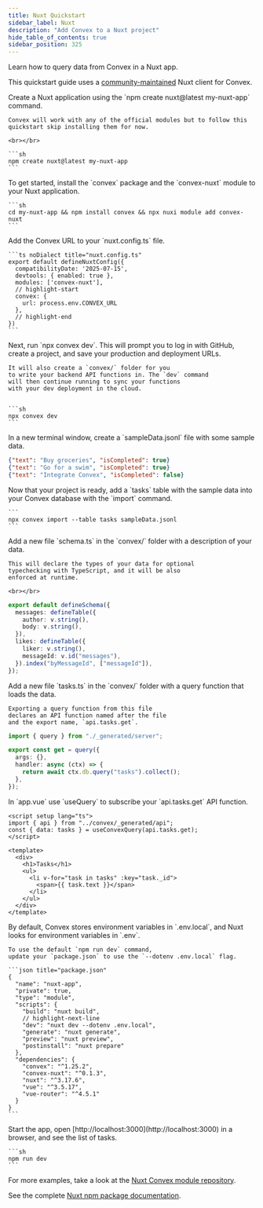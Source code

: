```yaml
---
title: Nuxt Quickstart
sidebar_label: Nuxt
description: "Add Convex to a Nuxt project"
hide_table_of_contents: true
sidebar_position: 325
---
```






Learn how to query data from Convex in a Nuxt app.

This quickstart guide uses a [community-maintained](/client/vue/nuxt.md) Nuxt
client for Convex.

<StepByStep>
  <Step title="Create a Nuxt application">
    Create a Nuxt application using the `npm create nuxt@latest my-nuxt-app` command.

    Convex will work with any of the official modules but to follow this quickstart skip installing them for now.

    <br></br>

    ```sh
    npm create nuxt@latest my-nuxt-app
    ```

  </Step>

  <Step title="Install the Convex library">
    To get started, install the `convex` package and the `convex-nuxt` module to your Nuxt application.

    ```sh
    cd my-nuxt-app && npm install convex && npx nuxi module add convex-nuxt
    ```

  </Step>

  <Step title="Add the Convex URL">
    Add the Convex URL to your `nuxt.config.ts` file.

    ```ts noDialect title="nuxt.config.ts"
    export default defineNuxtConfig({
      compatibilityDate: '2025-07-15',
      devtools: { enabled: true },
      modules: ['convex-nuxt'],
      // highlight-start
      convex: {
        url: process.env.CONVEX_URL
      },
      // highlight-end
    })
    ```

  </Step>

  <Step title="Set up a Convex dev deployment">
    Next, run `npx convex dev`. This
    will prompt you to log in with GitHub,
    create a project, and save your production and deployment URLs.

    It will also create a `convex/` folder for you
    to write your backend API functions in. The `dev` command
    will then continue running to sync your functions
    with your dev deployment in the cloud.


    ```sh
    npx convex dev
    ```

  </Step>

  <Step title="Create sample data for your database">
    In a new terminal window, create a `sampleData.jsonl`
    file with some sample data.

    
```json
{"text": "Buy groceries", "isCompleted": true}
{"text": "Go for a swim", "isCompleted": true}
{"text": "Integrate Convex", "isCompleted": false}

```


  </Step>

  <Step title="Add the sample data to your database">
    Now that your project is ready, add a `tasks` table
    with the sample data into your Convex database with
    the `import` command.

    ```
    npx convex import --table tasks sampleData.jsonl
    ```

  </Step>

  <Step title="(optional) Define a schema">
    Add a new file `schema.ts` in the `convex/` folder
    with a description of your data.

    This will declare the types of your data for optional
    typechecking with TypeScript, and it will be also
    enforced at runtime.

    <br></br>

    
```ts
export default defineSchema({
  messages: defineTable({
    author: v.string(),
    body: v.string(),
  }),
  likes: defineTable({
    liker: v.string(),
    messageId: v.id("messages"),
  }).index("byMessageId", ["messageId"]),
});
```


  </Step>

  <Step title="Expose a database query">
    Add a new file `tasks.ts` in the `convex/` folder
    with a query function that loads the data.

    Exporting a query function from this file
    declares an API function named after the file
    and the export name, `api.tasks.get`.

    
```ts
import { query } from "./_generated/server";

export const get = query({
  args: {},
  handler: async (ctx) => {
    return await ctx.db.query("tasks").collect();
  },
});
```


  </Step>

  <Step title="Display the data in your app">
    In `app.vue` use `useQuery` to subscribe your `api.tasks.get`
    API function.

    
```vue
<script setup lang="ts">
import { api } from "../convex/_generated/api";
const { data: tasks } = useConvexQuery(api.tasks.get);
</script>

<template>
  <div>
    <h1>Tasks</h1>
    <ul>
      <li v-for="task in tasks" :key="task._id">
        <span>{{ task.text }}</span>
      </li>
    </ul>
  </div>
</template>
```


  </Step>

  <Step title="Update script to start development server">
    By default, Convex stores environment variables in `.env.local`, and Nuxt
    looks for environment variables in `.env`.

    To use the default `npm run dev` command,
    update your `package.json` to use the `--dotenv .env.local` flag.

    ```json title="package.json"
    {
      "name": "nuxt-app",
      "private": true,
      "type": "module",
      "scripts": {
        "build": "nuxt build",
        // highlight-next-line
        "dev": "nuxt dev --dotenv .env.local",
        "generate": "nuxt generate",
        "preview": "nuxt preview",
        "postinstall": "nuxt prepare"
      },
      "dependencies": {
        "convex": "^1.25.2",
        "convex-nuxt": "^0.1.3",
        "nuxt": "^3.17.6",
        "vue": "^3.5.17",
        "vue-router": "^4.5.1"
      }
    }
    ```

  </Step>

  <Step title="Start the app">
    Start the app, open [http://localhost:3000](http://localhost:3000) in a browser,
    and see the list of tasks.

    ```sh
    npm run dev
    ```

  </Step>

</StepByStep>

For more examples, take a look at the
[Nuxt Convex module repository](https://github.com/chris-visser/convex-nuxt).

See the complete
[Nuxt npm package documentation](https://www.npmjs.com/package/convex-nuxt).
